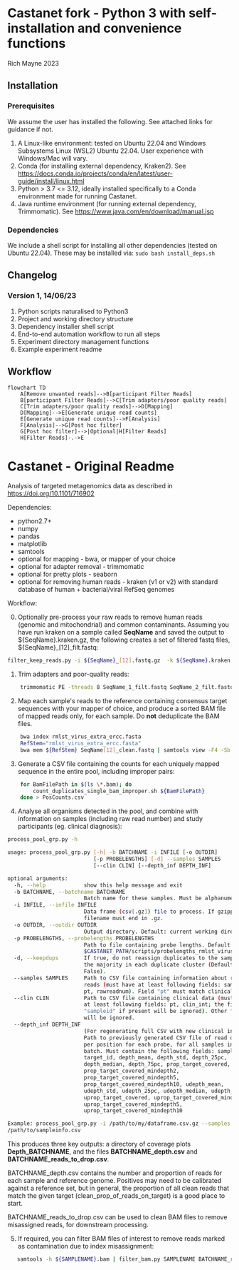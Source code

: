 # Castanet fork - Python 3 with self-installation and convenience functions
Rich Mayne 2023
## Installation
### Prerequisites
We assume the user has installed the following. See attached links for guidance if not.
1. A Linux-like environment: tested on Ubuntu 22.04 and Windows Subsystems Linux (WSL2) Ubuntu 22.04. User experience with Windows/Mac will vary.
1. Conda (for installing external dependency, Kraken2). See https://docs.conda.io/projects/conda/en/latest/user-guide/install/linux.html
1. Python > 3.7 <= 3.12, ideally installed specifically to a Conda environment made for running Castanet.
1. Java runtime environment (for running external dependency, Trimmomatic). See https://www.java.com/en/download/manual.jsp 

### Dependencies
We include a shell script for installing all other dependencies (tested on Ubuntu 22.04). These may be installed via:
```sudo bash install_deps.sh```


## Changelog
### Version 1, 14/06/23
1. Python scripts naturalised to Python3
1. Project and working directory structure
1. Dependency installer shell script
1. End-to-end automation workflow to run all steps
1. Experiment directory management functions
1. Example experiment readme

## Workflow
```mermaid
flowchart TD
    A[Remove unwanted reads]-->B[participant Filter Reads]
    B[participant Filter Reads]-->C[Trim adapters/poor quality reads]
    C[Trim adapters/poor quality reads]-->D[Mapping]
    D[Mapping]-->E[Generate unique read counts]
    E[Generate unique read counts]-->F[Analysis]
    F[Analysis]-->G[Post hoc filter]
    G[Post hoc filter]-->|Optional|H[Filter Reads]
    H[Filter Reads]-.->E
```

# Castanet - Original Readme
Analysis of targeted metagenomics data as described in https://doi.org/10.1101/716902

Dependencies:
* python2.7+
* numpy
* pandas
* matplotlib
* samtools
* optional for mapping - bwa, or mapper of your choice
* optional for adapter removal - trimmomatic
* optional for pretty plots - seaborn
* optional for removing human reads - kraken (v1 or v2) with standard database of human + bacterial/viral RefSeq genomes 

Workflow:

0) Optionally pre-process your raw reads to remove human reads (genomic and mitochondrial) and common contaminants. Assuming you have run kraken on a sample called **SeqName** and saved the output to ${SeqName}.kraken.gz, the following creates a set of filtered fastq files, ${SeqName}_[12]_filt.fastq:
```bash
filter_keep_reads.py -i ${SeqName}_[12].fastq.gz  -k ${SeqName}.kraken.gz --xT Homo,Alteromonas,Achromobacter -x 1969841 --suffix filt
```

1) Trim adapters and poor-quality reads:
```bash
    trimmomatic PE -threads 8 SeqName_1_filt.fastq SeqName_2_filt.fastq SeqName_1_clean.fastq tmp_SeqName_1_trimmings.fq SeqName_2_clean.fastq tmp_SeqName_2_trimmings.fq ILLUMINACLIP:${AdaptersPath}:2:10:7:1:true MINLEN:80 
```

2) Map each sample's reads to the reference containing consensus target sequences with your mapper of choice, and produce a sorted BAM file of mapped reads only, for each sample. Do **not** deduplicate the BAM files.
```bash
    bwa index rmlst_virus_extra_ercc.fasta
    RefStem="rmlst_virus_extra_ercc.fasta"
    bwa mem ${RefStem} SeqName[12]_clean.fastq | samtools view -F4 -Sb -| samtools sort - 1> ${SeqName}.bam 
```

3) Generate a CSV file containing the counts for each uniquely mapped sequence in the entire pool, including improper pairs:
```bash
    for BamFilePath in $(ls \*.bam); do
        count_duplicates_single_bam_improper.sh ${BamFilePath}
    done > PosCounts.csv
```

4) Analyse all organisms detected in the pool, and combine with information on samples (including raw read number) and study participants (eg. clinical diagnosis):
```bash
process_pool_grp.py -h

usage: process_pool_grp.py [-h] -b BATCHNAME -i INFILE [-o OUTDIR]
                           [-p PROBELENGTHS] [-d] --samples SAMPLES
                           [--clin CLIN] [--depth_inf DEPTH_INF]

optional arguments:
  -h, --help            show this help message and exit
  -b BATCHNAME, --batchname BATCHNAME
                        Batch name for these samples. Must be alphanumeric.
  -i INFILE, --infile INFILE
                        Data frame (csv[.gz]) file to process. If gzipped,
                        filename must end in .gz.
  -o OUTDIR, --outdir OUTDIR
                        Output directory. Default: current working directory.
  -p PROBELENGTHS, --probelengths PROBELENGTHS
                        Path to file containing probe lengths. Default:
                        $CASTANET_PATH/scripts/probelengths_rmlst_virus_extra_ercc.csv
  -d, --keepdups        If true, do not reassign duplicates to the sample with
                        the majority in each duplicate cluster (Default:
                        False).
  --samples SAMPLES     Path to CSV file containing information about raw
                        reads (must have at least following fields: sampleid,
                        pt, rawreadnum). Field "pt" must match clinical data.
  --clin CLIN           Path to CSV file containing clinical data (must have
                        at least following fields: pt, clin_int; the field
                        "sampleid" if present will be ignored). Other fields
                        will be ignored.
  --depth_inf DEPTH_INF
                        (For regenerating full CSV with new clinical info):
                        Path to previously generated CSV file of read depth
                        per position for each probe, for all samples in this
                        batch. Must contain the following fields: sampleid,
                        target_id, depth_mean, depth_std, depth_25pc,
                        depth_median, depth_75pc, prop_target_covered,
                        prop_target_covered_mindepth2,
                        prop_target_covered_mindepth5,
                        prop_target_covered_mindepth10, udepth_mean,
                        udepth_std, udepth_25pc, udepth_median, udepth_75pc,
                        uprop_target_covered, uprop_target_covered_mindepth2,
                        uprop_target_covered_mindepth5,
                        uprop_target_covered_mindepth10

Example: process_pool_grp.py -i /path/to/my/dataframe.csv.gz --samples
/path/to/sampleinfo.csv
```
This produces three key outputs: a directory of coverage plots **Depth_BATCHNAME**, and the files **BATCHNAME_depth.csv** and **BATCHNAME_reads_to_drop.csv**.

BATCHNAME_depth.csv contains the number and proportion of reads for each sample and reference genome. Positives may need to be calibrated against a reference set, but in general, the proportion of all clean reads that match the given target (clean_prop_of_reads_on_target) is a good place to start.

BATCHNAME_reads_to_drop.csv can be used to clean BAM files to remove misassigned reads, for downstream processing.

5) If required, you can filter BAM files of interest to remove reads marked as contamination due to index misassignment:
```bash
   samtools -h ${SAMPLENAME}.bam | filter_bam.py SAMPLENAME BATCHNAME_reads_to_drop.csv
```

